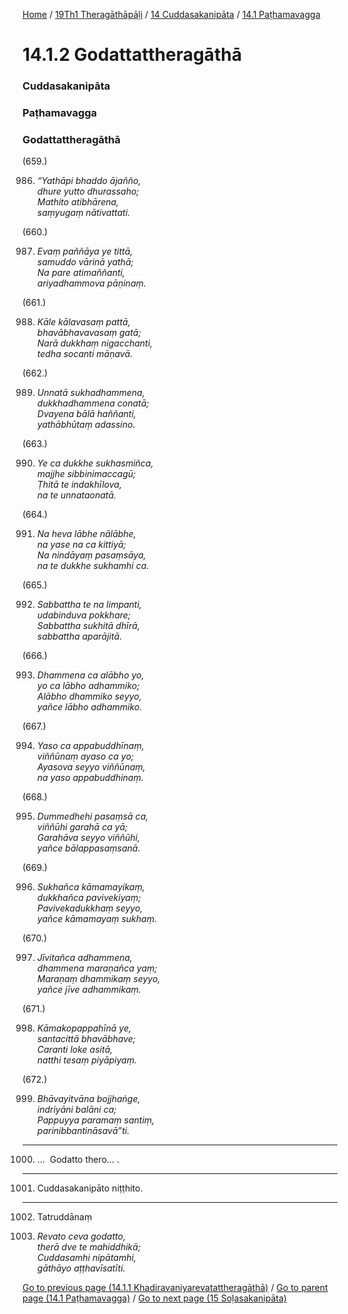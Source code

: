 
[Home](/) / [19Th1 Theragāthāpāḷi](/tipitaka/19Th1.md) / [14 Cuddasakanipāta](/tipitaka/19Th1/14.md) / [14.1 Paṭhamavagga](/tipitaka/19Th1/14/14.1.md)

# 14.1.2 Godattattheragāthā

### Cuddasakanipāta

### Paṭhamavagga

### Godattattheragāthā

(659.)

986. _“Yathāpi bhaddo ājañño,_  
_dhure yutto dhurassaho;_  
_Mathito atibhārena,_  
_saṃyugaṃ nātivattati._  


(660.)

987. _Evaṃ paññāya ye tittā,_  
_samuddo vārinā yathā;_  
_Na pare atimaññanti,_  
_ariyadhammova pāṇinaṃ._  


(661.)

988. _Kāle kālavasaṃ pattā,_  
_bhavābhavavasaṃ gatā;_  
_Narā dukkhaṃ nigacchanti,_  
_tedha socanti māṇavā._  


(662.)

989. _Unnatā sukhadhammena,_  
_dukkhadhammena conatā;_  
_Dvayena bālā haññanti,_  
_yathābhūtaṃ adassino._  


(663.)

990. _Ye ca dukkhe sukhasmiñca,_  
_majjhe sibbinimaccagū;_  
_Ṭhitā te indakhīlova,_  
_na te unnataonatā._  


(664.)

991. _Na heva lābhe nālābhe,_  
_na yase na ca kittiyā;_  
_Na nindāyaṃ pasaṃsāya,_  
_na te dukkhe sukhamhi ca._  


(665.)

992. _Sabbattha te na limpanti,_  
_udabinduva pokkhare;_  
_Sabbattha sukhitā dhīrā,_  
_sabbattha aparājitā._  


(666.)

993. _Dhammena ca alābho yo,_  
_yo ca lābho adhammiko;_  
_Alābho dhammiko seyyo,_  
_yañce lābho adhammiko._  


(667.)

994. _Yaso ca appabuddhīnaṃ,_  
_viññūnaṃ ayaso ca yo;_  
_Ayasova seyyo viññūnaṃ,_  
_na yaso appabuddhinaṃ._  


(668.)

995. _Dummedhehi pasaṃsā ca,_  
_viññūhi garahā ca yā;_  
_Garahāva seyyo viññūhi,_  
_yañce bālappasaṃsanā._  


(669.)

996. _Sukhañca kāmamayikaṃ,_  
_dukkhañca pavivekiyaṃ;_  
_Pavivekadukkhaṃ seyyo,_  
_yañce kāmamayaṃ sukhaṃ._  


(670.)

997. _Jīvitañca adhammena,_  
_dhammena maraṇañca yaṃ;_  
_Maraṇaṃ dhammikaṃ seyyo,_  
_yañce jīve adhammikaṃ._  


(671.)

998. _Kāmakopappahīnā ye,_  
_santacittā bhavābhave;_  
_Caranti loke asitā,_  
_natthi tesaṃ piyāpiyaṃ._  


(672.)

999. _Bhāvayitvāna bojjhaṅge,_  
_indriyāni balāni ca;_  
_Pappuyya paramaṃ santiṃ,_  
_parinibbantināsavā”ti._  


---

1000. …  Godatto thero… .



---

1001. Cuddasakanipāto niṭṭhito.



---

1002. Tatruddānaṃ



1003. _Revato ceva godatto,_  
_therā dve te mahiddhikā;_  
_Cuddasamhi nipātamhi,_  
_gāthāyo aṭṭhavīsatīti._  


[Go to previous page (14.1.1 Khadiravaniyarevatattheragāthā)](/tipitaka/19Th1/14/14.1/14.1.1.md) / [Go to parent page (14.1 Paṭhamavagga)](/tipitaka/19Th1/14/14.1.md) / [Go to next page (15 Soḷasakanipāta)](/tipitaka/19Th1/15.md)


